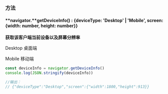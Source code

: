 
### **方法**

#### **navigator.**getDeviceInfo() **: {deviceType: 'Desktop' | 'Mobile', screen: {width: number, height: number}}**
**获取该客户端当前设备以及屏幕分辨率**

Desktop 桌面端

Mobile 移动端
```javascript
const deviceInfo = navigator.getDeviceInfo()
console.log(JSON.stringify(deviceInfo))

//输出：
// {"deviceType":"Desktop","screen":{"width":1800,"height":913}}
```
